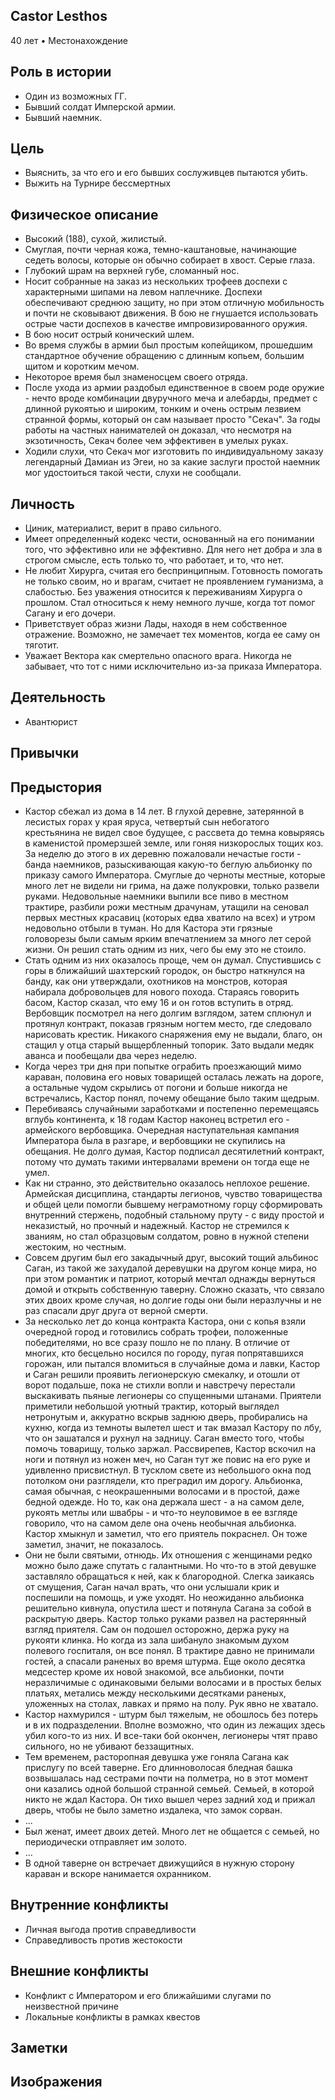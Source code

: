 ## Castor Lesthos

40 лет • Местонахождение

## Роль в истории

* Один из возможных ГГ.
* Бывший солдат Имперской армии.
* Бывший наемник.

## Цель

* Выяснить, за что его и его бывших сослуживцев пытаются убить.
* Выжить на Турнире бессмертных

## Физическое описание

* Высокий (188), сухой, жилистый.
* Смуглая, почти черная кожа, темно-каштановые, начинающие седеть волосы, которые он обычно собирает в хвост. Серые глаза.
* Глубокий шрам на верхней губе, сломанный нос.
* Носит собранные на заказ из нескольких трофеев доспехи с характерными шипами на левом наплечнике. Доспехи обеспечивают среднюю защиту, но при этом отличную мобильность и почти не сковывают движения. В бою не гнушается использовать острые части доспехов в качестве импровизированного оружия.
* В бою носит острый конический шлем.
* Во время службы в армии был простым копейщиком, прошедшим стандартное обучение обращению с длинным копьем, большим щитом и коротким мечом.
* Некоторое время был знаменосцем своего отряда.
* После ухода из армии раздобыл единственное в своем роде оружие - нечто вроде комбинации двуручного меча и алебарды, предмет с длинной рукоятью и широким, тонким и очень острым лезвием странной формы, который он сам называет просто "Секач". За годы работы на частных нанимателей он доказал, что несмотря на экзотичность, Секач более чем эффективен в умелых руках.
* Ходили слухи, что Секач мог изготовить по индивидуальному заказу легендарный Дамиан из Эгеи, но за какие заслуги простой наемник мог удостоиться такой чести, слухи не сообщали.

## Личность

* Циник, материалист, верит в право сильного.
* Имеет определенный кодекс чести, основанный на его понимании того, что эффективно или не эффективно. Для него нет добра и зла в строгом смысле, есть только то, что работает, и то, что нет.
* Не любит Хирурга, считая его беспринципным. Готовность помогать не только своим, но и врагам, считает не проявлением гуманизма, а слабостью. Без уважения относится к переживаниям Хирурга о прошлом. Стал относиться к нему немного лучше, когда тот помог Сагану и его дочери.
* Приветствует образ жизни Лады, находя в нем собственное отражение. Возможно, не замечает тех моментов, когда ее саму он тяготит.
* Уважает Вектора как смертельно опасного врага. Никогда не забывает, что тот с ними исключительно из-за приказа Императора.

## Деятельность

* Авантюрист

## Привычки



## Предыстория

* Кастор сбежал из дома в 14 лет. В глухой деревне, затерянной в лесистых горах у края яруса, четвертый сын небогатого крестьянина не видел свое будущее, с рассвета до темна ковыряясь в каменистой промерзшей земле, или гоняя низкорослых тощих коз. За неделю до этого в их деревню пожаловали нечастые гости - банда наемников, разыскивающая какую-то беглую альбионку по приказу самого Императора. Смуглые до черноты местные, которые много лет не видели ни грима, на даже полукровки, только развели руками. Недовольные наемники выпили все пиво в местном трактире, разбили рожи местным драчунам, утащили на сеновал первых местных красавиц (которых едва хватило на всех) и утром недовольно отбыли в туман. Но для Кастора эти грязные головорезы были самым ярким впечатлением за много лет серой жизни. Он решил стать одним из них, чего бы ему это не стоило.
* Стать одним из них оказалось проще, чем он думал. Спустившись с горы в ближайший шахтерский городок, он быстро наткнулся на банду, как они утверждали, охотников на монстров, которая набирала добровольцев для нового похода. Стараясь говорить басом, Кастор сказал, что ему 16 и он готов вступить в отряд. Вербовщик посмотрел на него долгим взглядом, затем сплюнул и протянул контракт, показав грязным ногтем место, где следовало нарисовать крестик. Никакого снаряжения ему не выдали, благо, он стащил у отца старый выщербленный топорик. Зато выдали медяк аванса и пообещали два через неделю.
* Когда через три дня при попытке ограбить проезжающий мимо караван, половина его новых товарищей осталась лежать на дороге, а остальные чудом скрылись от погони и больше никогда не встречались, Кастор понял, почему обещание было таким щедрым.
* Перебиваясь случайными заработками и постепенно перемещаясь вглубь континента, к 18 годам Кастор наконец встретил его - армейского вербовщика. Очередная наступательная кампания Императора была в разгаре, и вербовщики не скупились на обещания. Не долго думая, Кастор подписал десятилетний контракт, потому что думать такими интервалами времени он тогда еще не умел.
* Как ни странно, это действительно оказалось неплохое решение. Армейская дисциплина, стандарты легионов, чувство товарищества и общей цели помогли бывшему неграмотному горцу сформировать внутренний стержень, подобный стальному пруту - с виду простой и неказистый, но прочный и надежный. Кастор не стремился к званиям, но стал образцовым солдатом, ровно в нужной степени жестоким, но честным.
* Совсем другим был его закадычный друг, высокий тощий альбинос Саган, из такой же захудалой деревушки на другом конце мира, но при этом романтик и патриот, который мечтал однажды вернуться домой и открыть собственную таверну. Сложно сказать, что связало этих двоих кроме случая, но долгие годы они были неразлучны и не раз спасали друг друга от верной смерти.
* За несколько лет до конца контракта Кастора, они с копья взяли очередной город и готовились собрать трофеи, положенные победителями, но все сразу пошло не по плану. В отличие от многих, кто бесцельно носился по городу, пугая попрятавшихся горожан, или пытался вломиться в случайные дома и лавки, Кастор и Саган решили проявить легионерскую смекалку, и отошли от ворот подальше, пока не стихли вопли и навстречу перестали выскакивать пьяные легионеры со спущенными штанами. Приятели приметили небольшой уютный трактир, который выглядел нетронутым и, аккуратно вскрыв заднюю дверь, пробирались на кухню, когда из темноты вылетел шест и так вмазал Кастору по лбу, что он зашатался и рухнул на задницу. Саган вместо того, чтобы помочь товарищу, только заржал. Рассвирепев, Кастор вскочил на ноги и потянул из ножен меч, но Саган тут же повис на его руке и удивленно присвистнул. В тусклом свете из небольшого окна под потолком они разглядели, кто преградил им дорогу. Альбионка, самая обычная, с неокрашенными волосами и в простой, даже бедной одежде. Но то, как она держала шест - а на самом деле, рукоять метлы или швабры - и что-то неуловимое в ее взгляде говорило, что на самом деле она очень необычная альбионка. Кастор хмыкнул и заметил, что его приятель покраснел. Он тоже заметил, значит, не показалось.
* Они не были святыми, отнюдь. Их отношения с женщинами редко можно было даже спутать с галантными. Но что-то в этой девушке заставляло обращаться к ней, как к благородной. Слегка заикаясь от смущения, Саган начал врать, что они услышали крик и поспешили на помощь, и уже уходят. Но неожиданно альбионка решительно кивнула, опустила шест и потянула Сагана за собой в раскрытую дверь. Кастор только руками развел на растерянный взгляд приятеля. Сам он подошел осторожно, держа руку на рукояти клинка. Но когда из зала шибануло знакомым духом полевого госпиталя, он все понял. В трактире давно не принимали гостей, а спасали раненых во время штурма. Еще около десятка медсестер кроме их новой знакомой, все альбионки, почти неразличимые с одинаковыми белыми волосами и в простых белых платьях, метались между несколькими десятками раненых, уложенных на столах, лавках и прямо на полу. Рук явно не хватало.
* Кастор нахмурился - штурм был тяжелым, не обошлось без потерь и в их подразделении. Вполне возможно, что один из лежащих здесь убил кого-то из них. И все-таки бой окончен, легионеры чтят право сильного, но не убивают беззащитных.
* Тем временем, расторопная девушка уже гоняла Сагана как прислугу по всей таверне. Его длинноволосая бледная башка возвышалась над сестрами почти на полметра, но в этот момент они казались одной большой странной семьей. Семьей, в которой никто не ждал Кастора. Он тихо вышел через задний ход и прижал дверь, чтобы не было заметно издалека, что замок сорван.
* ...
* Был женат, имеет двоих детей. Много лет не общается с семьей, но периодически отправляет им золото.
* ...
* В одной таверне он встречает движущийся в нужную сторону караван и вскоре нанимается охранником.

## Внутренние конфликты

* Личная выгода против справедливости
* Справедливость против жестокости

## Внешние конфликты

* Конфликт с Императором и его ближайшими слугами по неизвестной причине
* Локальные конфликты в рамках квестов

## Заметки


## Изображения